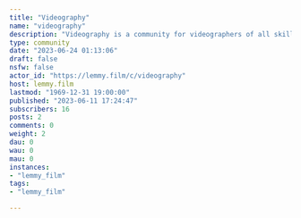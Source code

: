 ```yaml
---
title: "Videography" 
name: "videography"
description: "Videography is a community for videographers of all skill levels in fields such as weddings, events, live performances, music videos, TV, corporate, live streaming, sports, real estate, YouTube, home videos and more."
type: community
date: "2023-06-24 01:13:06"
draft: false
nsfw: false
actor_id: "https://lemmy.film/c/videography"
host: lemmy.film
lastmod: "1969-12-31 19:00:00"
published: "2023-06-11 17:24:47"
subscribers: 16
posts: 2
comments: 0
weight: 2
dau: 0
wau: 0
mau: 0
instances:
- "lemmy_film"
tags: 
- "lemmy_film"

---
```

